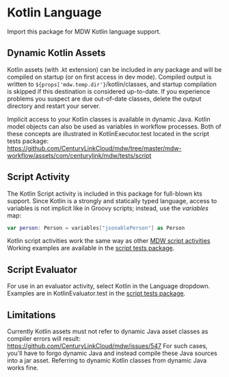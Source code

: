 # Kotlin Language
Import this package for MDW Kotlin language support. 

## Dynamic Kotlin Assets
Kotlin assets (with .kt extension) can be included in any package and will be compiled on startup (or 
on first access in dev mode).  Compiled output is written to `${props['mdw.temp.dir'}`/kotlin/classes,
and startup compilation is skipped if this destination is considered up-to-date.  If you experience 
problems you suspect are due out-of-date classes, delete the output directory and restart your server.

Implicit access to your Kotlin classes is available in dynamic Java.  Kotlin model objects can also be 
used as variables in workflow processes.  Both of these concepts are illustrated in KotlinExecutor.test 
located in the script tests package:
https://github.com/CenturyLinkCloud/mdw/tree/master/mdw-workflow/assets/com/centurylink/mdw/tests/script

## Script Activity
The Kotlin Script activity is included in this package for full-blown kts support.  Since Kotlin is a strongly and statically typed
language, access to variables is not implicit like in Groovy scripts; instead, use the *variables* map:
```kotlin
var person: Person = variables["jsonablePerson"] as Person
```
Kotlin script activities work the same way as other [MDW script activities](http://centurylinkcloud.github.io/mdw/docs/help/scriptActivity.html)
Working examples are available in the 
[script tests package](https://github.com/CenturyLinkCloud/mdw/tree/master/mdw-workflow/assets/com/centurylink/mdw/tests/script).

## Script Evaluator
For use in an evaluator activity, select Kotlin in the Language dropdown.
Examples are in KotlinEvaluator.test in the 
[script tests package](https://github.com/CenturyLinkCloud/mdw/tree/master/mdw-workflow/assets/com/centurylink/mdw/tests/script).

## Limitations
Currently Kotlin assets must not refer to dynamic Java asset classes as compiler errors will result:
https://github.com/CenturyLinkCloud/mdw/issues/547
For such cases, you'll have to forgo dynamic Java and instead compile these Java sources into a jar asset.
Referring to dynamic Kotlin classes from dynamic Java works fine.